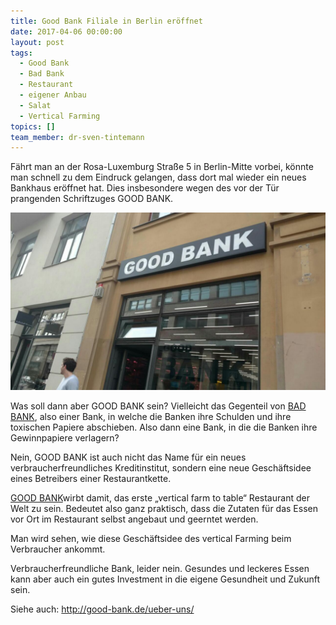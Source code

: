 ```yaml
---
title: Good Bank Filiale in Berlin eröffnet
date: 2017-04-06 00:00:00
layout: post
tags:
  - Good Bank
  - Bad Bank
  - Restaurant
  - eigener Anbau
  - Salat
  - Vertical Farming
topics: []
team_member: dr-sven-tintemann
---
```



Fährt man an der Rosa-Luxemburg Straße 5 in Berlin-Mitte vorbei, könnte man schnell zu dem Eindruck gelangen, dass dort mal wieder ein neues Bankhaus eröffnet hat. Dies insbesondere wegen des vor der Tür prangenden Schriftzuges GOOD BANK.

![GOOD BANK - Berlin - Außenansicht](/uploads/versions/good-bank-berlin---x----1279-720x---.JPG)

Was soll dann aber GOOD BANK sein? Vielleicht das Gegenteil von [BAD BANK](https://de.wikipedia.org/wiki/Bad_Bank), also einer Bank, in welche die Banken ihre Schulden und ihre toxischen Papiere abschieben. Also dann eine Bank, in die die Banken ihre Gewinnpapiere verlagern?

Nein, GOOD BANK ist auch nicht das Name für ein neues verbraucherfreundliches Kreditinstitut, sondern eine neue Geschäftsidee eines Betreibers einer Restaurantkette.

[GOOD BANK](http://good-bank.de/ueber-uns/)wirbt damit, das erste „vertical farm to table“ Restaurant der Welt zu sein. Bedeutet also ganz praktisch, dass die Zutaten für das Essen vor Ort im Restaurant selbst angebaut und geerntet werden.

Man wird sehen, wie diese Geschäftsidee des vertical Farming beim Verbraucher ankommt.

Verbraucherfreundliche Bank, leider nein. Gesundes und leckeres Essen kann aber auch ein gutes Investment in die eigene Gesundheit und Zukunft sein.

Siehe auch: http://good-bank.de/ueber-uns/